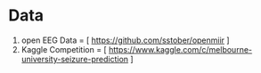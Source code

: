# Data

1. open EEG Data = [ https://github.com/sstober/openmiir ]
2. Kaggle Competition = [ https://www.kaggle.com/c/melbourne-university-seizure-prediction ]
